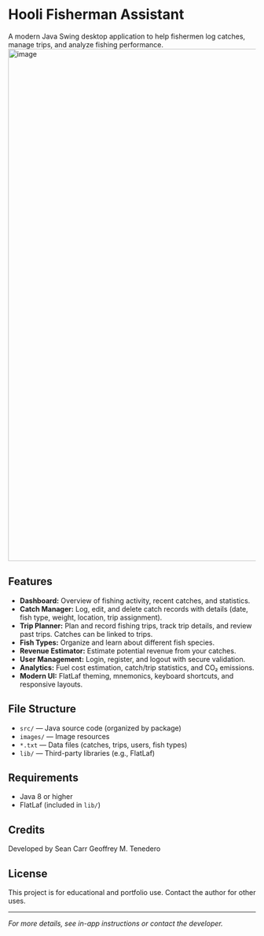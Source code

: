 # Hooli Fisherman Assistant

A modern Java Swing desktop application to help fishermen log catches, manage trips, and analyze fishing performance.
<img width="1919" height="1041" alt="image" src="https://github.com/user-attachments/assets/3f132bcd-3977-425b-99a7-017df49f7a4d" />

## Features
- **Dashboard:** Overview of fishing activity, recent catches, and statistics.
- **Catch Manager:** Log, edit, and delete catch records with details (date, fish type, weight, location, trip assignment).
- **Trip Planner:** Plan and record fishing trips, track trip details, and review past trips. Catches can be linked to trips.
- **Fish Types:** Organize and learn about different fish species.
- **Revenue Estimator:** Estimate potential revenue from your catches.
- **User Management:** Login, register, and logout with secure validation.
- **Analytics:** Fuel cost estimation, catch/trip statistics, and CO₂ emissions.
- **Modern UI:** FlatLaf theming, mnemonics, keyboard shortcuts, and responsive layouts.



## File Structure
- `src/` — Java source code (organized by package)
- `images/` — Image resources
- `*.txt` — Data files (catches, trips, users, fish types)
- `lib/` — Third-party libraries (e.g., FlatLaf)

## Requirements
- Java 8 or higher
- FlatLaf (included in `lib/`)

## Credits
Developed by Sean Carr Geoffrey M. Tenedero

## License
This project is for educational and portfolio use. Contact the author for other uses.

---

*For more details, see in-app instructions or contact the developer.*
